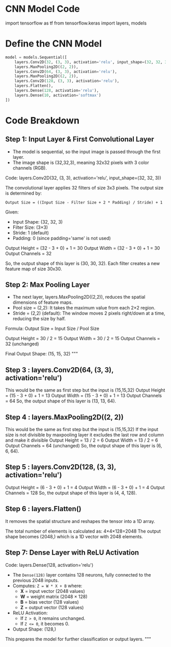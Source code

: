 # CNN Model Code

import tensorflow as tf
from tensorflow.keras import layers, models

# Define the CNN Model
```python
model = models.Sequential([
    layers.Conv2D(32, (3, 3), activation='relu', input_shape=(32, 32, 3)),
    layers.MaxPooling2D((2, 2)),
    layers.Conv2D(64, (3, 3), activation='relu'),
    layers.MaxPooling2D((2, 2)),
    layers.Conv2D(128, (3, 3), activation='relu'),
    layers.Flatten(),
    layers.Dense(128, activation='relu'),
    layers.Dense(10, activation='softmax')
])
```

# Code Breakdown

## Step 1: Input Layer & First Convolutional Layer

- The model is sequential, so the input image is passed through the first layer.
- The image shape is (32,32,3), meaning 32x32 pixels with 3 color channels (RGB).

Code: layers.Conv2D(32, (3, 3), activation='relu', input_shape=(32, 32, 3))

The convolutional layer applies 32 filters of size 3x3 pixels. The output size is determined by:

    Output Size = ((Input Size - Filter Size + 2 * Padding) / Stride) + 1

Given:
- Input Shape: (32, 32, 3)
- Filter Size: (3×3)
- Stride: 1 (default)
- Padding: 0 (since padding='same' is not used)

Output Height = (32 - 3 + 0) + 1 = 30
Output Width = (32 - 3 + 0) + 1 = 30
Output Channels = 32

So, the output shape of this layer is (30, 30, 32).
Each filter creates a new feature map of size 30x30.

## Step 2: Max Pooling Layer

- The next layer, layers.MaxPooling2D((2,2)), reduces the spatial dimensions of feature maps.
- Pool size = (2,2): It takes the maximum value from each 2×2 region.
- Stride = (2,2) (default): The window moves 2 pixels right/down at a time, reducing the size by half.

Formula:
    Output Size = Input Size / Pool Size

Output Height = 30 / 2 = 15
Output Width = 30 / 2 = 15
Output Channels = 32 (unchanged)

Final Output Shape: (15, 15, 32)
"""

## Step 3 : layers.Conv2D(64, (3, 3), activation='relu')

This would be the same as first step but the input is (15,15,32)
Output Height = (15 - 3 + 0) + 1 = 13
Output Width = (15 - 3 + 0) + 1 = 13
Output Channels = 64
So, the output shape of this layer is (13, 13, 64).

## Step 4 : layers.MaxPooling2D((2, 2))

This would be the same as first step but the input is (15,15,32)
If the input size is not divisible by maxpooling layer it excludes the last row and column and make it divisible 
Output Height = 13 / 2 = 6
Output Width = 13 / 2 = 6
Output Channels = 64 (unchanged)
So, the output shape of this layer is (6, 6, 64).

## Step 5 : layers.Conv2D(128, (3, 3), activation='relu')

Output Height = (6 - 3 + 0) + 1 = 4
Output Width = (6 - 3 + 0) + 1 = 4
Output Channels = 128
So, the output shape of this layer is (4, 4, 128).

## Step 6 : layers.Flatten()

It removes the spatial structure and reshapes the tensor into a 1D array.

The total number of elements is calculated as: 4×4×128=2048
The output shape becomes (2048,) which is a 1D vector with 2048 elements.

## Step 7: Dense Layer with ReLU Activation

Code: layers.Dense(128, activation='relu')

- The `Dense(128)` layer contains 128 neurons, fully connected to the previous 2048 inputs.
- Computes: `Z = W * X + B` where:
    - **X** = input vector (2048 values)
    - **W** = weight matrix (2048 × 128)
    - **B** = bias vector (128 values)
    - **Z** = output vector (128 values)
- ReLU Activation:
    - If `Z > 0`, it remains unchanged.
    - If `Z <= 0`, it becomes 0.
- Output Shape: (128,)

This prepares the model for further classification or output layers.
"""
